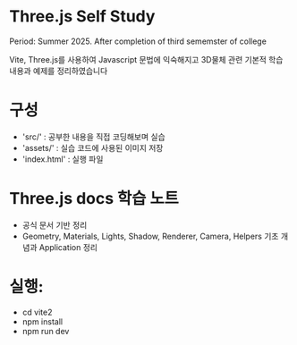 # Three.js Self Study

Period: Summer 2025. After completion of third sememster of college

Vite, Three.js를 사용하여 Javascript 문법에 익숙해지고 3D물체 관련 기본적 학습 내용과 예제를 정리하였습니다

# 구성
- 'src/' : 공부한 내용을 직접 코딩해보며 실습
- 'assets/' : 실습 코드에 사용된 이미지 저장
- 'index.html' : 실행 파일

# Three.js docs 학습 노트
- 공식 문서 기반 정리
- Geometry, Materials, Lights, Shadow, Renderer, Camera, Helpers 기초 개념과 Application 정리

# 실행:
- cd vite2
- npm install
- npm run dev
  
